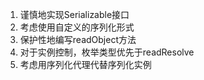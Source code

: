 1. 谨慎地实现Serializable接口
2. 考虑使用自定义的序列化形式
3. 保护性地编写readObject方法
4. 对于实例控制，枚举类型优先于readResolve
5. 考虑用序列化代理代替序列化实例